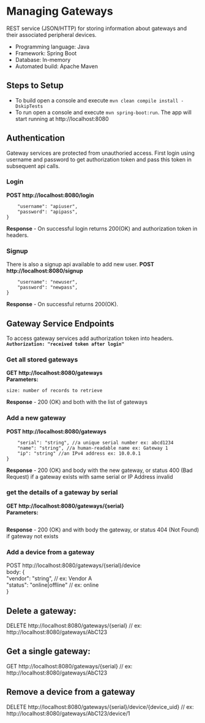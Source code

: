 # Managing Gateways
REST service (JSON/HTTP) for storing information about gateways and their associated peripheral devices.
- Programming language: Java
- Framework: Spring Boot
- Database: In-memory
- Automated build: Apache Maven

## Steps to Setup

- To build open a console and execute ```mvn clean compile install -DskipTests```
- To run open a console and execute ```mvn spring-boot:run```. The app will start running at http://localhost:8080

## Authentication
Gateway services are protected from unauthoried access. First login using username and password to get authorization token and pass this token in subsequent api calls.

### Login
**POST http://localhost:8080/login**
```body: {
    "username": "apiuser",
    "password": "apipass",
}
```
**Response** - On successful login returns 200(OK) and authorization token in headers.

### Signup
There is also a signup api available to add new user.
**POST http://localhost:8080/signup**
```body: {
    "username": "newuser",
    "password": "newpass",
}
```
**Response** - On successful returns 200(OK).

## Gateway Service Endpoints
To access gateway services add authorization token into headers. **```Authorization: "received token after login"```**

### Get all stored gateways
**GET http://localhost:8080/gateways**<br />
**Parameters:**
```page: page number to start<br />
size: number of records to retrieve
```
**Response** - 200 (OK) and both with the list of gateways

### Add a new gateway
**POST http://localhost:8080/gateways**
```body: {
    "serial": "string", //a unique serial number ex: abcd1234
    "name": "string", //a human-readable name ex: Gateway 1
    "ip": "string" //an IPv4 address ex: 10.0.0.1
}
```
**Response** - 200 (OK) and body with the new gateway, or status 400 (Bad Request) if a gateway exists with same serial or IP Address invalid

### get the details of a gateway by serial
**GET http://localhost:8080/gateways/{serial}**<br />
**Parameters:**
```serial: serial of the gateway to retrieve
```
**Response** - 200 (OK) and with body the gateway, or status 404 (Not Found) if gateway not exists

### Add a device from a gateway
POST http://localhost:8080/gateways/{serial}/device<br>
body: {<br>
"vendor": "string", // ex: Vendor A<br>
"status": "online|offline" // ex: online<br>
}

## Delete a gateway:
DELETE http://localhost:8080/gateways/{serial} // ex: http://localhost:8080/gateways/AbC123

## Get a single gateway:
GET http://localhost:8080/gateways/{serial} // ex: http://localhost:8080/gateways/AbC123

## Remove a device from a gateway
DELETE http://localhost:8080/gateways/{serial}/device/{device_uid} // ex: http://localhost:8080/gateways/AbC123/device/1

